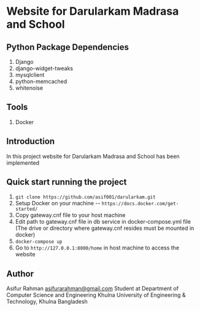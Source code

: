 # Website for Darularkam Madrasa and School


## Python Package Dependencies
1. Django
2. django-widget-tweaks
3. mysqlclient
4. python-memcached
5. whitenoise


## Tools
1. Docker


## Introduction
In this project website for Darularkam Madrasa and School has been implemented



## Quick start running the project
1. `git clone https://github.com/asif001/darularkam.git`
2. Setup Docker on your machine -- `https://docs.docker.com/get-started/`
3. Copy gateway.cnf file to your host machine
4. Edit path to gateway.cnf file in db service in docker-compose.yml file (The drive or directory where gateway.cnf resides must be mounted in docker)
5. `docker-compose up`
6. Go to `http://127.0.0.1:8000/home` in host machine to access the website



## Author
Asifur Rahman
asifurarahman@gmail.com
Student at Department of Computer Science and Engineering
Khulna University of Engineering & Technology, Khulna
Bangladesh